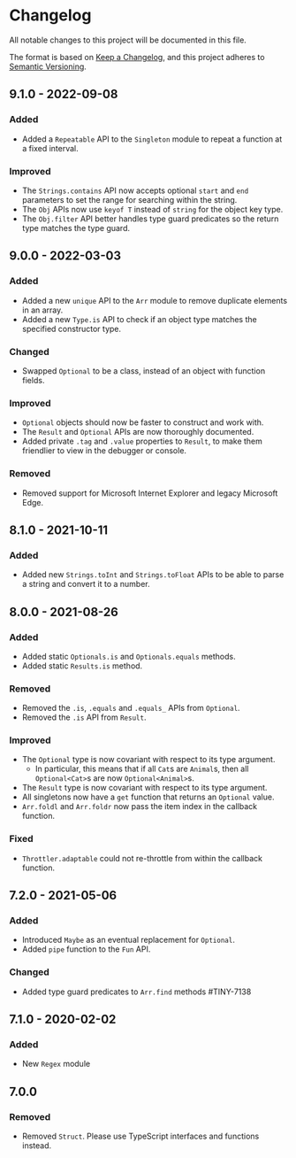 # Changelog
All notable changes to this project will be documented in this file.

The format is based on [Keep a Changelog](https://keepachangelog.com/en/1.0.0/),
and this project adheres to [Semantic Versioning](https://semver.org/spec/v2.0.0.html).

## 9.1.0 - 2022-09-08

### Added
- Added a `Repeatable` API to the `Singleton` module to repeat a function at a fixed interval.

### Improved
- The `Strings.contains` API now accepts optional `start` and `end` parameters to set the range for searching within the string.
- The `Obj` APIs now use `keyof T` instead of `string` for the object key type.
- The `Obj.filter` API better handles type guard predicates so the return type matches the type guard.

## 9.0.0 - 2022-03-03

### Added
- Added a new `unique` API to the `Arr` module to remove duplicate elements in an array.
- Added a new `Type.is` API to check if an object type matches the specified constructor type.

### Changed
- Swapped `Optional` to be a class, instead of an object with function fields.

### Improved
- `Optional` objects should now be faster to construct and work with.
- The `Result` and `Optional` APIs are now thoroughly documented.
- Added private `.tag` and `.value` properties to `Result`, to make them friendlier to view in the debugger or console.

### Removed
- Removed support for Microsoft Internet Explorer and legacy Microsoft Edge.

## 8.1.0 - 2021-10-11

### Added
- Added new `Strings.toInt` and `Strings.toFloat` APIs to be able to parse a string and convert it to a number.

## 8.0.0 - 2021-08-26

### Added
- Added static `Optionals.is` and `Optionals.equals` methods.
- Added static `Results.is` method.

### Removed
- Removed the `.is`, `.equals` and `.equals_` APIs from `Optional`.
- Removed the `.is` API from `Result`.

### Improved
- The `Optional` type is now covariant with respect to its type argument.
  - In particular, this means that if all `Cat`s are `Animal`s, then all `Optional<Cat>`s are now `Optional<Animal>`s.
- The `Result` type is now covariant with respect to its type argument.
- All singletons now have a `get` function that returns an `Optional` value.
- `Arr.foldl` and `Arr.foldr` now pass the item index in the callback function.

### Fixed
- `Throttler.adaptable` could not re-throttle from within the callback function.

## 7.2.0 - 2021-05-06

### Added
- Introduced `Maybe` as an eventual replacement for `Optional`.
- Added `pipe` function to the `Fun` API.

### Changed
- Added type guard predicates to `Arr.find` methods #TINY-7138

## 7.1.0 - 2020-02-02

### Added
- New `Regex` module

## 7.0.0

### Removed
- Removed `Struct`. Please use TypeScript interfaces and functions instead.

